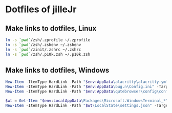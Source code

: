 # Dotfiles of jilleJr

## Make links to dotfiles, Linux

```sh
ln -s `pwd`/zsh/.zprofile ~/.zprofile
ln -s `pwd`/zsh/.zshenv ~/.zshenv
ln -s `pwd`/zinit/.zshrc ~/.zshrc
ln -s `pwd`/zsh/.p10k.zsh ~/.p10k.zsh
```

## Make links to dotfiles, Windows

```powershell
New-Item -ItemType HardLink -Path "$env:AppData\alacritty\alacritty.yml" -Target ".\alacritty\alacritty.yml"
New-Item -ItemType HardLink -Path "$env:AppData\bug.n\Config.ini" -Target ".\bug.n\Config.ini"
New-Item -ItemType HardLink -Path "$env:AppData\qutebrowser\config\config.py" -Target ".\qutebrowser\iver_config.py"

$wt = Get-Item "$env:LocalAppData\Packages\Microsoft.WindowsTerminal_*"
New-Item -ItemType HardLink -Path "$wt\LocalState\settings.json" -Target ".\wt\settings.json"
```

